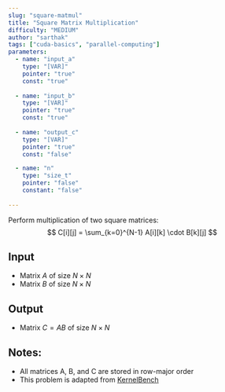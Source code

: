 ```yaml
---
slug: "square-matmul"
title: "Square Matrix Multiplication"
difficulty: "MEDIUM"
author: "sarthak"
tags: ["cuda-basics", "parallel-computing"]
parameters:
  - name: "input_a"
    type: "[VAR]"
    pointer: "true"
    const: "true"
  
  - name: "input_b"
    type: "[VAR]"
    pointer: "true"
    const: "true"
  
  - name: "output_c"
    type: "[VAR]"
    pointer: "true"
    const: "false"

  - name: "n" 
    type: "size_t"
    pointer: "false"
    constant: "false"
    
---
```


Perform multiplication of two square matrices:
$$
C[i][j] = \sum_{k=0}^{N-1} A[i][k] \cdot B[k][j]
$$

## Input
- Matrix $A$ of size $N \times N$
- Matrix $B$ of size $N \times N$ 

## Output
- Matrix $C = AB$ of size $N \times N$

## Notes:
- All matrices $\text{A}$, $\text{B}$, and $\text{C}$ are stored in row-major order
- This problem is adapted from [KernelBench](https://github.com/ScalingIntelligence/KernelBench/blob/main/KernelBench/level1/1_Square_matrix_multiplication_.py)